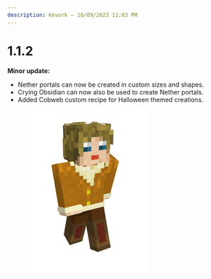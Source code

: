 ```yaml
---
description: Kevork — 10/09/2023 11:03 PM
---
```


# 1.1.2

**Minor update:**

* Nether portals can now be created in custom sizes and shapes.
* Crying Obsidian can now also be used to create Nether portals.
* Added Cobweb custom recipe for Halloween themed creations.

<figure><img src="../../../.gitbook/assets/image (1) (1) (1) (1).png" alt=""><figcaption></figcaption></figure>
